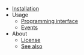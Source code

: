 - [Installation](installation.md)
- Usage
	- [Programming interface](usage/api.md)
	- [Events](usage/events.md)
- About
	- [License](about/license.md)
	- [See also](about/see_also.md)
